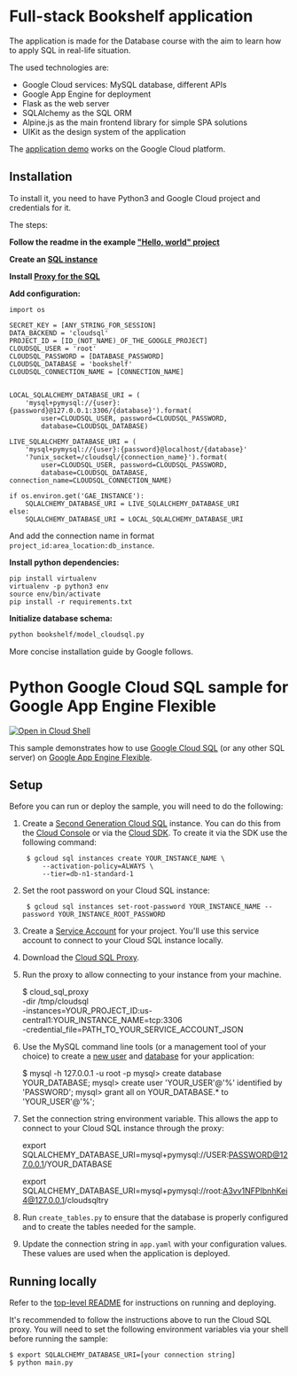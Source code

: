# Full-stack Bookshelf application

The application is made for the Database course with the aim to learn how
to apply SQL in real-life situation.

The used technologies are:
* Google Cloud services: MySQL database, different APIs
* Google App Engine for deployment
* Flask as the web server
* SQLAlchemy as the SQL ORM
* Alpine.js as the main frontend library for simple SPA solutions
* UIKit as the design system of the application

The [application demo](https://ee488-20206035.du.r.appspot.com/) works on the Google Cloud platform.

## Installation

To install it, you need to have Python3 and Google Cloud project and credentials for it.

The steps: 

**Follow the readme in the example ["Hello, world" project](https://cloud.google.com/appengine/docs/standard/python3/quickstart)**

**Create an [SQL instance](https://cloud.google.com/sql/docs/mysql/create-instance)**

**Install [Proxy for the SQL](https://cloud.google.com/sql/docs/mysql/connect-external-app)**

**Add configuration:**
```
import os

SECRET_KEY = [ANY_STRING_FOR_SESSION]
DATA_BACKEND = 'cloudsql'
PROJECT_ID = [ID_(NOT_NAME)_OF_THE_GOOGLE_PROJECT]
CLOUDSQL_USER = 'root'
CLOUDSQL_PASSWORD = [DATABASE_PASSWORD]
CLOUDSQL_DATABASE = 'bookshelf'
CLOUDSQL_CONNECTION_NAME = [CONNECTION_NAME]


LOCAL_SQLALCHEMY_DATABASE_URI = (
    'mysql+pymysql://{user}:{password}@127.0.0.1:3306/{database}').format(
        user=CLOUDSQL_USER, password=CLOUDSQL_PASSWORD,
        database=CLOUDSQL_DATABASE)

LIVE_SQLALCHEMY_DATABASE_URI = (
    'mysql+pymysql://{user}:{password}@localhost/{database}'
    '?unix_socket=/cloudsql/{connection_name}').format(
        user=CLOUDSQL_USER, password=CLOUDSQL_PASSWORD,
        database=CLOUDSQL_DATABASE, connection_name=CLOUDSQL_CONNECTION_NAME)

if os.environ.get('GAE_INSTANCE'):
    SQLALCHEMY_DATABASE_URI = LIVE_SQLALCHEMY_DATABASE_URI
else:
    SQLALCHEMY_DATABASE_URI = LOCAL_SQLALCHEMY_DATABASE_URI
```
And add the connection name in format `project_id:area_location:db_instance`.

**Install python dependencies:**
```
pip install virtualenv 
virtualenv -p python3 env 
source env/bin/activate
pip install -r requirements.txt
```

**Initialize database schema:**
```bash
python bookshelf/model_cloudsql.py
```

More concise installation guide by Google follows.

# Python Google Cloud SQL sample for Google App Engine Flexible

[![Open in Cloud Shell][shell_img]][shell_link]

[shell_img]: http://gstatic.com/cloudssh/images/open-btn.png
[shell_link]: https://console.cloud.google.com/cloudshell/open?git_repo=https://github.com/GoogleCloudPlatform/python-docs-samples&page=editor&open_in_editor=appengine/flexible/cloudsql/README.md

This sample demonstrates how to use [Google Cloud SQL](https://cloud.google.com/sql/) (or any other SQL server) on [Google App Engine Flexible](https://cloud.google.com/appengine).

## Setup

Before you can run or deploy the sample, you will need to do the following:

1. Create a [Second Generation Cloud SQL](https://cloud.google.com/sql/docs/create-instance) instance. You can do this from the [Cloud Console](https://console.developers.google.com) or via the [Cloud SDK](https://cloud.google.com/sdk). To create it via the SDK use the following command:

        $ gcloud sql instances create YOUR_INSTANCE_NAME \
            --activation-policy=ALWAYS \
            --tier=db-n1-standard-1

1. Set the root password on your Cloud SQL instance:

        $ gcloud sql instances set-root-password YOUR_INSTANCE_NAME --password YOUR_INSTANCE_ROOT_PASSWORD

1. Create a [Service Account](https://cloud.google.com/sql/docs/external#createServiceAccount) for your project. You'll use this service account to connect to your Cloud SQL instance locally.

1. Download the [Cloud SQL Proxy](https://cloud.google.com/sql/docs/sql-proxy).

1. Run the proxy to allow connecting to your instance from your machine.

    $ cloud_sql_proxy \
        -dir /tmp/cloudsql \
        -instances=YOUR_PROJECT_ID:us-central1:YOUR_INSTANCE_NAME=tcp:3306 \
        -credential_file=PATH_TO_YOUR_SERVICE_ACCOUNT_JSON

1. Use the MySQL command line tools (or a management tool of your choice) to create a [new user](https://cloud.google.com/sql/docs/create-user) and [database](https://cloud.google.com/sql/docs/create-database) for your application:

    $ mysql -h 127.0.0.1 -u root -p
    mysql> create database YOUR_DATABASE;
    mysql> create user 'YOUR_USER'@'%' identified by 'PASSWORD';
    mysql> grant all on YOUR_DATABASE.* to 'YOUR_USER'@'%';

1. Set the connection string environment variable. This allows the app to connect to your Cloud SQL instance through the proxy:

    export SQLALCHEMY_DATABASE_URI=mysql+pymysql://USER:PASSWORD@127.0.0.1/YOUR_DATABASE

    export SQLALCHEMY_DATABASE_URI=mysql+pymysql://root:A3vv1NFPIbnhKei4@127.0.0.1/cloudsqltry

1. Run ``create_tables.py`` to ensure that the database is properly configured and to create the tables needed for the sample.

1. Update the connection string in ``app.yaml`` with your configuration values. These values are used when the application is deployed.

## Running locally

Refer to the [top-level README](../README.md) for instructions on running and deploying.

It's recommended to follow the instructions above to run the Cloud SQL proxy. You will need to set the following environment variables via your shell before running the sample:

    $ export SQLALCHEMY_DATABASE_URI=[your connection string]
    $ python main.py
